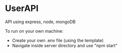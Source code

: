 # UserAPI
API using express, node, mongoDB

To run on your own machine:
- Create your own .env file (using the template)
- Navigate inside server directory and use "npm start"
